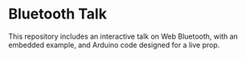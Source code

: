 # Bluetooth Talk

This repository includes an interactive talk on Web Bluetooth, with an embedded example, and Arduino code designed for a live prop.
